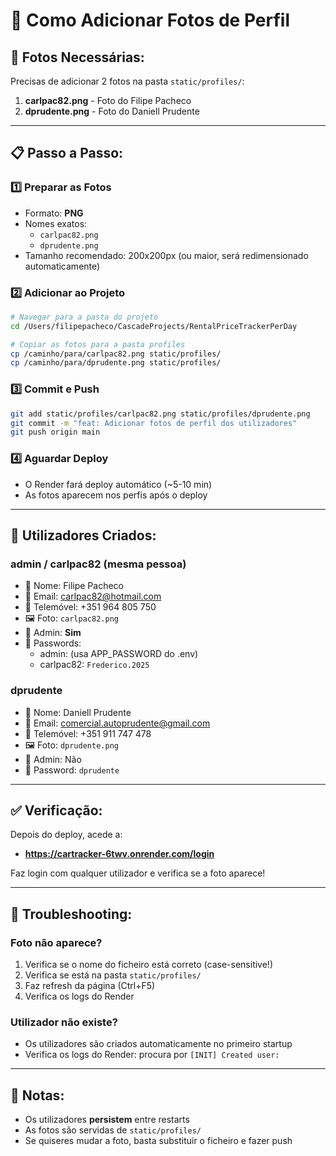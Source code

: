 # 📸 Como Adicionar Fotos de Perfil

## 🎯 Fotos Necessárias:

Precisas de adicionar 2 fotos na pasta `static/profiles/`:

1. **carlpac82.png** - Foto do Filipe Pacheco
2. **dprudente.png** - Foto do Daniell Prudente

---

## 📋 Passo a Passo:

### 1️⃣ **Preparar as Fotos**
- Formato: **PNG**
- Nomes exatos:
  - `carlpac82.png`
  - `dprudente.png`
- Tamanho recomendado: 200x200px (ou maior, será redimensionado automaticamente)

### 2️⃣ **Adicionar ao Projeto**
```bash
# Navegar para a pasta do projeto
cd /Users/filipepacheco/CascadeProjects/RentalPriceTrackerPerDay

# Copiar as fotos para a pasta profiles
cp /caminho/para/carlpac82.png static/profiles/
cp /caminho/para/dprudente.png static/profiles/
```

### 3️⃣ **Commit e Push**
```bash
git add static/profiles/carlpac82.png static/profiles/dprudente.png
git commit -m "feat: Adicionar fotos de perfil dos utilizadores"
git push origin main
```

### 4️⃣ **Aguardar Deploy**
- O Render fará deploy automático (~5-10 min)
- As fotos aparecem nos perfis após o deploy

---

## 👥 Utilizadores Criados:

### **admin** / **carlpac82** (mesma pessoa)
- 👤 Nome: Filipe Pacheco
- 📧 Email: carlpac82@hotmail.com
- 📱 Telemóvel: +351 964 805 750
- 🖼️ Foto: `carlpac82.png`
- 🔑 Admin: **Sim**
- 🔐 Passwords:
  - admin: (usa APP_PASSWORD do .env)
  - carlpac82: `Frederico.2025`

### **dprudente**
- 👤 Nome: Daniell Prudente
- 📧 Email: comercial.autoprudente@gmail.com
- 📱 Telemóvel: +351 911 747 478
- 🖼️ Foto: `dprudente.png`
- 🔑 Admin: Não
- 🔐 Password: `dprudente`

---

## ✅ Verificação:

Depois do deploy, acede a:
- **https://cartracker-6twv.onrender.com/login**

Faz login com qualquer utilizador e verifica se a foto aparece!

---

## 🚨 Troubleshooting:

### Foto não aparece?
1. Verifica se o nome do ficheiro está correto (case-sensitive!)
2. Verifica se está na pasta `static/profiles/`
3. Faz refresh da página (Ctrl+F5)
4. Verifica os logs do Render

### Utilizador não existe?
- Os utilizadores são criados automaticamente no primeiro startup
- Verifica os logs do Render: procura por `[INIT] Created user:`

---

## 📝 Notas:

- Os utilizadores **persistem** entre restarts
- As fotos são servidas de `static/profiles/`
- Se quiseres mudar a foto, basta substituir o ficheiro e fazer push
